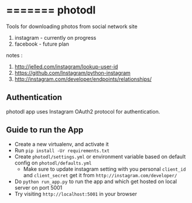 =======
photodl
=======

Tools for downloading photos from social network site

1.	instagram - currently on progress
2.	facebook - future plan


notes :

1.	http://jelled.com/instagram/lookup-user-id
2.	https://github.com/Instagram/python-instagram
3.	http://instagram.com/developer/endpoints/relationships/


Authentication
-----
photodl app uses Instagram OAuth2 protocol for authentication.


Guide to run the App
-----

  * Create a new virtualenv, and activate it
  * Run `pip install -Ur requirements.txt`
  * Create `photodl/settings.yml` or environment variable based on default config on `photodl/defaults.yml`
      * Make sure to update instagram setting with you personal `client_id` and `client_secret`
        get it from `http://instagram.com/developer/`
  * Do `python run_app.py` to run the app and which get hosted on local server on port 5001
  * Try visiting `http://localhost:5001` in your browser
